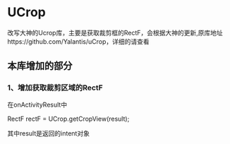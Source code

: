 # UCrop

改写大神的Ucrop库，主要是获取裁剪框的RectF，会根据大神的更新,原库地址https://github.com/Yalantis/uCrop，详细的请查看

## 本库增加的部分

### 1、增加获取裁剪区域的RectF

在onActivityResult中

RectF rectF = UCrop.getCropView(result);

其中result是返回的intent对象
